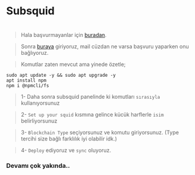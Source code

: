 # Subsquid
#

> Hala başvurmayanlar için [buradan](https://subsquid.deform.cc/testnetnodeapplication/).

> Sonra [buraya](https://app.subsquid.io/squids/deploy) giriyoruz, mail cüzdan ne varsa başvuru yaparken onu bağlıyoruz.

> Komutlar zaten mevcut ama yinede özetle;

```console
sudo apt update -y && sudo apt upgrade -y
apt install npm
npm i @npmcli/fs
```

> 1- Daha sonra subsquid panelinde ki komutları `sırasıyla` kullanıyorsunuz

> 2- `Set up your squid` kısmına gelince kücük harflerle `isim` belirliyorsunuz

> 3- `Blockchain Type` seçiyorsunuz ve komutu giriyorsunuz. (Type tercihi size bağlı farklılık iyi olabilir idk.)

> 4- `Deploy` ediyoruz ve `sync` oluyoruz.

### Devamı çok yakında..
